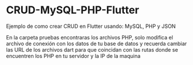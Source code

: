 # CRUD-MySQL-PHP-Flutter
Ejemplo de como crear CRUD en Flutter usando:   MySQL, PHP y JSON

En la carpeta pruebas encontraras los archivos PHP, solo modifica el archivo de conexión con los datos de tu base de datos
y recuerda cambiar las URL de los archivos dart para que coincidan con las rutas donde se encuentren los PHP en tu servidor y la IP de la maquina
